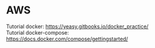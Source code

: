 # AWS

Tutorial docker: https://yeasy.gitbooks.io/docker_practice/  
Tutorial docker-compose: https://docs.docker.com/compose/gettingstarted/
